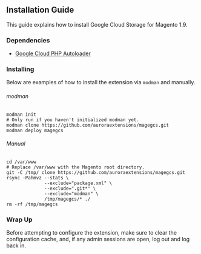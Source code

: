 ## Installation Guide

This guide explains how to install Google Cloud Storage for Magento 1.9.

### Dependencies

+ [Google Cloud PHP Autoloader](https://github.com/auroraextensions/googlecloudphpautoloader)

### Installing

Below are examples of how to install the extension via `modman` and manually.

###### modman

```
modman init                                                                         # Only run if you haven't initialized modman yet.
modman clone https://github.com/auroraextensions/magegcs.git
modman deploy magegcs
```

###### Manual

```
cd /var/www                                                                         # Replace /var/www with the Magento root directory.
git -C /tmp/ clone https://github.com/auroraextensions/magegcs.git
rsync -Pahmvz --stats \
              --exclude="package.xml" \
              --exclude=".git*" \
              --exclude="modman" \
              /tmp/magegcs/* ./
rm -rf /tmp/magegcs
```

### Wrap Up

Before attempting to configure the extension, make sure to clear the configuration cache, and, if any admin sessions are open, log out and log back in.
